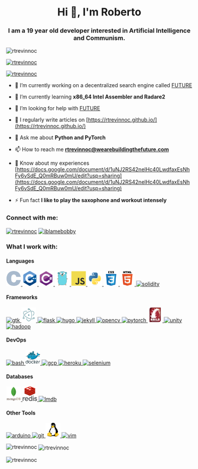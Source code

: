 <h1 align="center">Hi 👋, I'm Roberto</h1>
<h3 align="center">I am a 19 year old developer interested in Artificial Intelligence and Communism.</h3>

<p align="left"> <img src="https://komarev.com/ghpvc/?username=rtrevinnoc&label=Profile%20views&color=0e75b6&style=flat" alt="rtrevinnoc" /> </p>

<p align="left"> <a href="https://github.com/ryo-ma/github-profile-trophy"><img src="https://github-profile-trophy.vercel.app/?username=rtrevinnoc" alt="rtrevinnoc" /></a> </p>

<p align="left"> <a href="https://twitter.com/rtrevinnoc" target="blank"><img src="https://img.shields.io/twitter/follow/rtrevinnoc?logo=twitter&style=for-the-badge" alt="rtrevinnoc" /></a> </p>

- 🔭 I’m currently working on a decentralized search engine called [FUTURE](https://wearebuildingthefuture.com)

- 🌱 I’m currently learning **x86_64 Intel Assembler and Radare2**

- 🤝 I’m looking for help with [FUTURE](https://github.com/rtrevinnoc/FUTURE)

- 📝 I regularly write articles on [https://rtrevinnoc.github.io/](https://rtrevinnoc.github.io/)

- 💬 Ask me about **Python and PyTorch**

- 📫 How to reach me **rtrevinnoc@wearebuildingthefuture.com**

- 📄 Know about my experiences [https://docs.google.com/document/d/1uNJ2RS42nelHc40LwdfaxEsNhFy6vSdE_Q0mRBuw0mU/edit?usp=sharing](https://docs.google.com/document/d/1uNJ2RS42nelHc40LwdfaxEsNhFy6vSdE_Q0mRBuw0mU/edit?usp=sharing)

- ⚡ Fun fact **I like to play the saxophone and workout intensely**

<h3 align="left">Connect with me:</h3>
<p align="left">
<a href="https://twitter.com/rtrevinnoc" target="blank"><img align="center" src="https://cdn.jsdelivr.net/npm/simple-icons@3.0.1/icons/twitter.svg" alt="rtrevinnoc" height="30" width="40" /></a>
<a href="https://instagram.com/iblamebobby" target="blank"><img align="center" src="https://cdn.jsdelivr.net/npm/simple-icons@3.0.1/icons/instagram.svg" alt="iblamebobby" height="30" width="40" /></a>
</p>

<h3 align="left">What I work with:</h3>

<h4 align="left">Languages</h4>
<p align="left"> <a href="https://www.cprogramming.com/" target="_blank"> <img src="https://raw.githubusercontent.com/devicons/devicon/master/icons/c/c-original.svg" alt="c" width="40" height="40"/> </a> <a href="https://www.w3schools.com/cpp/" target="_blank"> <img src="https://raw.githubusercontent.com/devicons/devicon/master/icons/cplusplus/cplusplus-original.svg" alt="cplusplus" width="40" height="40"/> </a> <a href="https://www.w3schools.com/cs/" target="_blank"> <img src="https://raw.githubusercontent.com/devicons/devicon/master/icons/csharp/csharp-original.svg" alt="csharp" width="40" height="40"/> </a> <a href="https://golang.org" target="_blank"> <img src="https://raw.githubusercontent.com/devicons/devicon/master/icons/go/go-original.svg" alt="go" width="40" height="40"/> </a> <a href="https://developer.mozilla.org/en-US/docs/Web/JavaScript" target="_blank"> <img src="https://raw.githubusercontent.com/devicons/devicon/master/icons/javascript/javascript-original.svg" alt="javascript" width="40" height="40"/> </a> <a href="https://www.python.org" target="_blank"> <img src="https://raw.githubusercontent.com/devicons/devicon/master/icons/python/python-original.svg" alt="python" width="40" height="40"/> </a> <a href="https://www.w3schools.com/css/" target="_blank"> <img src="https://raw.githubusercontent.com/devicons/devicon/master/icons/css3/css3-original-wordmark.svg" alt="css3" width="40" height="40"/> </a> <a href="https://www.w3.org/html/" target="_blank"> <img src="https://raw.githubusercontent.com/devicons/devicon/master/icons/html5/html5-original-wordmark.svg" alt="html5" width="40" height="40"/> </a> <a href="https://docs.soliditylang.org/en/v0.7.0/index.html" target="_blank"> <img src="https://docs.soliditylang.org/en/v0.7.0/_images/logo.svg" alt="solidity" width="40" height="40"/> </a> </p>

<h4 align="left">Frameworks</h4>
<p align="left"> <a href="https://www.gtk.org/" target="_blank"> <img src="https://upload.wikimedia.org/wikipedia/commons/7/71/GTK_logo.svg" alt="gtk" width="40" height="40"/> </a> <a href="https://www.electronjs.org" target="_blank"> <img src="https://raw.githubusercontent.com/devicons/devicon/master/icons/electron/electron-original.svg" alt="electron" width="40" height="40"/> </a> <a href="https://flask.palletsprojects.com/" target="_blank"> <img src="https://www.vectorlogo.zone/logos/pocoo_flask/pocoo_flask-icon.svg" alt="flask" width="40" height="40"/> </a> <a href="https://gohugo.io/" target="_blank"> <img src="https://api.iconify.design/logos-hugo.svg" alt="hugo" width="40" height="40"/> </a> <a href="https://jekyllrb.com/" target="_blank"> <img src="https://www.vectorlogo.zone/logos/jekyllrb/jekyllrb-icon.svg" alt="jekyll" width="40" height="40"/> </a> <a href="https://opencv.org/" target="_blank"> <img src="https://www.vectorlogo.zone/logos/opencv/opencv-icon.svg" alt="opencv" width="40" height="40"/> </a> <a href="https://pytorch.org/" target="_blank"> <img src="https://www.vectorlogo.zone/logos/pytorch/pytorch-icon.svg" alt="pytorch" width="40" height="40"/> </a> <a href="https://rubyonrails.org" target="_blank"> <img src="https://raw.githubusercontent.com/devicons/devicon/master/icons/rails/rails-original-wordmark.svg" alt="rails" width="40" height="40"/> </a> <a href="https://unity.com/" target="_blank"> <img src="https://www.vectorlogo.zone/logos/unity3d/unity3d-icon.svg" alt="unity" width="40" height="40"/> </a> <a href="https://hadoop.apache.org/" target="_blank"> <img src="https://www.vectorlogo.zone/logos/apache_hadoop/apache_hadoop-icon.svg" alt="hadoop" width="40" height="40"/> </a> </p>

<h4 align="left">DevOps</h4>
<p align="left"> <a href="https://www.gnu.org/software/bash/" target="_blank"> <img src="https://www.vectorlogo.zone/logos/gnu_bash/gnu_bash-icon.svg" alt="bash" width="40" height="40"/> </a> <a href="https://www.docker.com/" target="_blank"> <img src="https://raw.githubusercontent.com/devicons/devicon/master/icons/docker/docker-original-wordmark.svg" alt="docker" width="40" height="40"/> </a> <a href="https://cloud.google.com" target="_blank"> <img src="https://www.vectorlogo.zone/logos/google_cloud/google_cloud-icon.svg" alt="gcp" width="40" height="40"/> </a> <a href="https://heroku.com" target="_blank"> <img src="https://www.vectorlogo.zone/logos/heroku/heroku-icon.svg" alt="heroku" width="40" height="40"/> </a> <a href="https://www.selenium.dev" target="_blank"> <img src="https://raw.githubusercontent.com/detain/svg-logos/780f25886640cef088af994181646db2f6b1a3f8/svg/selenium-logo.svg" alt="selenium" width="40" height="40"/> </a> </p>

<h4 align="left">Databases</h4>
<p align="left"> <a href="https://www.mongodb.com/" target="_blank"> <img src="https://raw.githubusercontent.com/devicons/devicon/master/icons/mongodb/mongodb-original-wordmark.svg" alt="mongodb" width="40" height="40"/> </a> <a href="https://redis.io" target="_blank"> <img src="https://raw.githubusercontent.com/devicons/devicon/master/icons/redis/redis-original-wordmark.svg" alt="redis" width="40" height="40"/> </a> <a href="https://symas.com/lmdb/" target="_blank"> <img src="https://dbdb.io/media/logos/lmdb.png.280x250_q85.png" alt="lmdb" width="60" height="40"/> </a> </p>

<h4 align="left">Other Tools</h4>
<p align="left"> <a href="https://www.arduino.cc/" target="_blank"> <img src="https://cdn.worldvectorlogo.com/logos/arduino-1.svg" alt="arduino" width="40" height="40"/> </a> <a href="https://git-scm.com/" target="_blank"> <img src="https://www.vectorlogo.zone/logos/git-scm/git-scm-icon.svg" alt="git" width="40" height="40"/> </a> <a href="https://www.linux.org/" target="_blank"> <img src="https://raw.githubusercontent.com/devicons/devicon/master/icons/linux/linux-original.svg" alt="linux" width="40" height="40"/> </a> <a href="https://www.vim.org/" target="_blank"> <img src="https://www.vectorlogo.zone/logos/vim/vim-icon.svg" alt="vim" width="40" height="40"/> </a> </p>

<p><img align="left" src="https://github-readme-stats.vercel.app/api/top-langs?username=rtrevinnoc&show_icons=true&locale=en&layout=compact" alt="rtrevinnoc" /></p>

<p>&nbsp;<img align="center" src="https://github-readme-stats.vercel.app/api?username=rtrevinnoc&show_icons=true&locale=en" alt="rtrevinnoc" /></p>

<p><img align="center" src="https://github-readme-streak-stats.herokuapp.com/?user=rtrevinnoc&" alt="rtrevinnoc" /></p>
